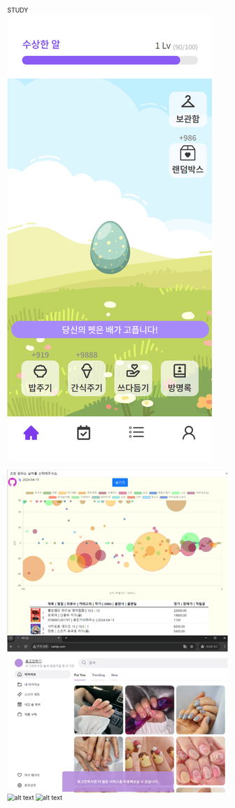 STUDY
![alt text](images/markdown-Untitled.png)

![alt text](<images/markdown-Untitled (2).png>) ![alt text](<images/markdown-Untitled (1).png>) ![alt text](<images/markdown-markdown-calendar (1).gif>) ![alt text](images/markdown-mbti-demo.gif)